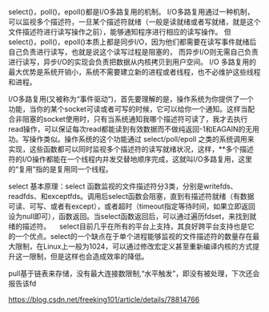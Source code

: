 select()，poll()，epoll()都是I/O多路复用的机制。
I/O多路复用通过一种机制，可以监视多个描述符，一旦某个描述符就绪（一般是读就绪或者写就绪，就是这个文件描述符进行读写操作之前），能够通知程序进行相应的读写操作。
但select()，poll()，epoll()本质上都是同步I/O，因为他们都需要在读写事件就绪后自己负责进行读写，也就是说这个读写过程是阻塞的，
而异步I/O则无需自己负责进行读写，异步I/O的实现会负责把数据从内核拷贝到用户空间。
I/O 多路复用的最大优势是系统开销小，系统不需要建立新的进程或者线程，也不必维护这些线程和进程。

I/O多路复用(又被称为“事件驱动”)，首先要理解的是，操作系统为你提供了一个功能，当你的某个socket可读或者可写的时候，它可以给你一个通知。这样当配合非阻塞的socket使用时，只有当系统通知我哪个描述符可读了，我才去执行read操作，可以保证每次read都能读到有效数据而不做纯返回-1和EAGAIN的无用功。写操作类似。操作系统的这个功能通过 select/poll/epoll 之类的系统调用来实现，这些函数都可以同时监视多个描述符的读写就绪状况，这样，**多个描述符的I/O操作都能在一个线程内并发交替地顺序完成，这就叫I/O多路复用，这里的“复用”指的是复用同一个线程。


select
基本原理：select 函数监视的文件描述符分3类，分别是writefds、readfds、和exceptfds。调用后select函数会阻塞，直到有描述符就绪（有数据 可读、可写、或者有except），或者超时（timeout指定等待时间，如果立即返回设为null即可），函数返回。当select函数返回后，可以通过遍历fdset，来找到就绪的描述符。
　select目前几乎在所有的平台上支持，其良好跨平台支持也是它的一个优点。select的一个缺点在于单个进程能够监视的文件描述符的数量存在最大限制，在Linux上一般为1024，可以通过修改宏定义甚至重新编译内核的方式提升这一限制，但是这样也会造成效率的降低。

pull基于链表来存储，没有最大连接数限制,“水平触发”，即没有被处理，下次还会报告该fd

https://blog.csdn.net/freeking101/article/details/78814766
